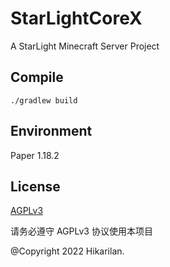 # StarLightCoreX
A StarLight Minecraft Server Project

## Compile
`./gradlew build`

## Environment
Paper 1.18.2

## License
[AGPLv3](/LICENSE)

请务必遵守 AGPLv3 协议使用本项目

@Copyright 2022 Hikarilan.